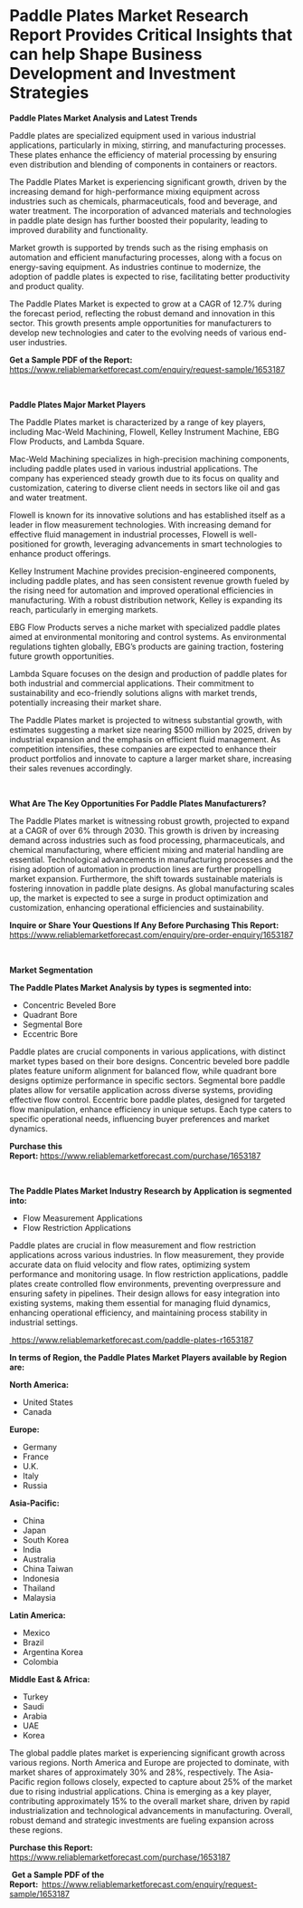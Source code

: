 <p><h1>Paddle Plates Market Research Report Provides Critical Insights that can help Shape Business Development and Investment Strategies</h1></p><p><strong>Paddle Plates Market Analysis and Latest Trends</strong></p>
<p><p>Paddle plates are specialized equipment used in various industrial applications, particularly in mixing, stirring, and manufacturing processes. These plates enhance the efficiency of material processing by ensuring even distribution and blending of components in containers or reactors. </p><p>The Paddle Plates Market is experiencing significant growth, driven by the increasing demand for high-performance mixing equipment across industries such as chemicals, pharmaceuticals, food and beverage, and water treatment. The incorporation of advanced materials and technologies in paddle plate design has further boosted their popularity, leading to improved durability and functionality.</p><p>Market growth is supported by trends such as the rising emphasis on automation and efficient manufacturing processes, along with a focus on energy-saving equipment. As industries continue to modernize, the adoption of paddle plates is expected to rise, facilitating better productivity and product quality.</p><p>The Paddle Plates Market is expected to grow at a CAGR of 12.7% during the forecast period, reflecting the robust demand and innovation in this sector. This growth presents ample opportunities for manufacturers to develop new technologies and cater to the evolving needs of various end-user industries.</p></p>
<p><strong>Get a Sample PDF of the Report:&nbsp;</strong> <a href="https://www.reliablemarketforecast.com/enquiry/request-sample/1653187?utm_campaign=1144&utm_medium=2&utm_source=Github&utm_content=ia&utm_term=16042025&utm_id=paddle-plates">https://www.reliablemarketforecast.com/enquiry/request-sample/1653187</a></p>
<p>&nbsp;</p>
<p><strong>Paddle Plates Major Market Players</strong></p>
<p><p>The Paddle Plates market is characterized by a range of key players, including Mac-Weld Machining, Flowell, Kelley Instrument Machine, EBG Flow Products, and Lambda Square. </p><p>Mac-Weld Machining specializes in high-precision machining components, including paddle plates used in various industrial applications. The company has experienced steady growth due to its focus on quality and customization, catering to diverse client needs in sectors like oil and gas and water treatment. </p><p>Flowell is known for its innovative solutions and has established itself as a leader in flow measurement technologies. With increasing demand for effective fluid management in industrial processes, Flowell is well-positioned for growth, leveraging advancements in smart technologies to enhance product offerings.</p><p>Kelley Instrument Machine provides precision-engineered components, including paddle plates, and has seen consistent revenue growth fueled by the rising need for automation and improved operational efficiencies in manufacturing. With a robust distribution network, Kelley is expanding its reach, particularly in emerging markets.</p><p>EBG Flow Products serves a niche market with specialized paddle plates aimed at environmental monitoring and control systems. As environmental regulations tighten globally, EBG’s products are gaining traction, fostering future growth opportunities.</p><p>Lambda Square focuses on the design and production of paddle plates for both industrial and commercial applications. Their commitment to sustainability and eco-friendly solutions aligns with market trends, potentially increasing their market share.</p><p>The Paddle Plates market is projected to witness substantial growth, with estimates suggesting a market size nearing $500 million by 2025, driven by industrial expansion and the emphasis on efficient fluid management. As competition intensifies, these companies are expected to enhance their product portfolios and innovate to capture a larger market share, increasing their sales revenues accordingly.</p></p>
<p>&nbsp;</p>
<p><strong>What Are The Key Opportunities For Paddle Plates Manufacturers?</strong></p>
<p><p>The Paddle Plates market is witnessing robust growth, projected to expand at a CAGR of over 6% through 2030. This growth is driven by increasing demand across industries such as food processing, pharmaceuticals, and chemical manufacturing, where efficient mixing and material handling are essential. Technological advancements in manufacturing processes and the rising adoption of automation in production lines are further propelling market expansion. Furthermore, the shift towards sustainable materials is fostering innovation in paddle plate designs. As global manufacturing scales up, the market is expected to see a surge in product optimization and customization, enhancing operational efficiencies and sustainability.</p></p>
<p><strong>Inquire or Share Your Questions If Any Before Purchasing This Report:</strong> <a href="https://www.reliablemarketforecast.com/enquiry/pre-order-enquiry/1653187?utm_campaign=1144&utm_medium=2&utm_source=Github&utm_content=ia&utm_term=16042025&utm_id=paddle-plates">https://www.reliablemarketforecast.com/enquiry/pre-order-enquiry/1653187</a></p>
<p>&nbsp;</p>
<p><strong>Market Segmentation</strong></p>
<p><strong>The Paddle Plates Market Analysis by types is segmented into:</strong></p>
<p><ul><li>Concentric Beveled Bore</li><li>Quadrant Bore</li><li>Segmental Bore</li><li>Eccentric Bore</li></ul></p>
<p><p>Paddle plates are crucial components in various applications, with distinct market types based on their bore designs. Concentric beveled bore paddle plates feature uniform alignment for balanced flow, while quadrant bore designs optimize performance in specific sectors. Segmental bore paddle plates allow for versatile application across diverse systems, providing effective flow control. Eccentric bore paddle plates, designed for targeted flow manipulation, enhance efficiency in unique setups. Each type caters to specific operational needs, influencing buyer preferences and market dynamics.</p></p>
<p><strong>Purchase this Report:&nbsp;</strong><a href="https://www.reliablemarketforecast.com/purchase/1653187?utm_campaign=1144&utm_medium=2&utm_source=Github&utm_content=ia&utm_term=16042025&utm_id=paddle-plates">https://www.reliablemarketforecast.com/purchase/1653187</a></p>
<p>&nbsp;</p>
<p><strong>The Paddle Plates Market Industry Research by Application is segmented into:</strong></p>
<p><ul><li>Flow Measurement Applications</li><li>Flow Restriction Applications</li></ul></p>
<p><p>Paddle plates are crucial in flow measurement and flow restriction applications across various industries. In flow measurement, they provide accurate data on fluid velocity and flow rates, optimizing system performance and monitoring usage. In flow restriction applications, paddle plates create controlled flow environments, preventing overpressure and ensuring safety in pipelines. Their design allows for easy integration into existing systems, making them essential for managing fluid dynamics, enhancing operational efficiency, and maintaining process stability in industrial settings.</p></p>
<p><a href="https://www.reliablemarketforecast.com/paddle-plates-r1653187?utm_campaign=1144&utm_medium=2&utm_source=Github&utm_content=ia&utm_term=16042025&utm_id=paddle-plates">&nbsp;https://www.reliablemarketforecast.com/paddle-plates-r1653187</a></p>
<p><strong>In terms of Region, the Paddle Plates Market Players available by Region are:</strong></p>
<p>
    <p> <strong> North America: </strong>
        <ul>
            <li>United States</li>
            <li>Canada</li>
        </ul>
        </p> 
    <p> <strong> Europe: </strong>
        <ul>
            <li>Germany</li>
            <li>France</li>
            <li>U.K.</li>
            <li>Italy</li>
            <li>Russia</li>
        </ul>
        </p> 
    <p> <strong> Asia-Pacific: </strong>
        <ul>
            <li>China</li>
            <li>Japan</li>
            <li>South Korea</li>
            <li>India</li>
            <li>Australia</li>
            <li>China Taiwan</li>
            <li>Indonesia</li>
            <li>Thailand</li>
            <li>Malaysia</li>
        </ul>
        </p> 
    <p> <strong> Latin America: </strong>
        <ul>
            <li>Mexico</li>
            <li>Brazil</li>
            <li>Argentina Korea</li>
            <li>Colombia</li>
        </ul>
        </p> 
    <p> <strong> Middle East & Africa: </strong>
        <ul>
            <li>Turkey</li>
            <li>Saudi</li>
            <li>Arabia</li>
            <li>UAE</li>
            <li>Korea</li>
        </ul>
    </p>
    </p>
<p><p>The global paddle plates market is experiencing significant growth across various regions. North America and Europe are projected to dominate, with market shares of approximately 30% and 28%, respectively. The Asia-Pacific region follows closely, expected to capture about 25% of the market due to rising industrial applications. China is emerging as a key player, contributing approximately 15% to the overall market share, driven by rapid industrialization and technological advancements in manufacturing. Overall, robust demand and strategic investments are fueling expansion across these regions.</p></p>
<p><strong>Purchase this Report: </strong><a href="https://www.reliablemarketforecast.com/purchase/1653187?utm_campaign=1144&utm_medium=2&utm_source=Github&utm_content=ia&utm_term=16042025&utm_id=paddle-plates">https://www.reliablemarketforecast.com/purchase/1653187</a></p>
<p>&nbsp;<strong>Get a Sample PDF of the Report:&nbsp;&nbsp;</strong><a href="https://www.reliablemarketforecast.com/enquiry/request-sample/1653187?utm_campaign=1144&utm_medium=2&utm_source=Github&utm_content=ia&utm_term=16042025&utm_id=paddle-plates">https://www.reliablemarketforecast.com/enquiry/request-sample/1653187</a></p>
<p><strong></strong></p>
<p><p></p><p></p><p></p></p>